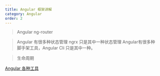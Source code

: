 ```yaml
---
title: Angular 框架讲解
category: Angular
order: 2
---
```


> Angular
> ng-router

> Angular 有很多种状态管理 ngrx 只是其中一种状态管理
> Angular有很多种脚手架工具，Angular Cli 只是其中一种。

> 生命周期

[Angular 各种工具](https://angular.cn/resources?category=%E5%BC%80%E5%8F%91)